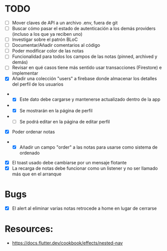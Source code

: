 # TODO
- [ ] Mover claves de API a un archivo .env, fuera de git
- [ ] Buscar cómo pasar el estado de autenticación a los demás providers (incluso a los que ya reciben uno)
- [ ] Investigar sobre el patrón BLoC
- [ ] Documentar/Añadir comentarios al código
- [ ] Poder modificar color de las notas
- [ ] Funcionalidad para todos los campos de las notas (pinned, archived y demás)
- [ ] Revisar en qué casos tiene más sentido usar transacciones (Firestore) e implementar
- [x] Añadir una colección "users" a firebase donde almacenar los detalles del perfil de los usuarios
- - [x] Este dato debe cargarse y mantenerse actualizado dentro de la app
- - [x] Se mostrarán en la página de perfil
- - [ ] Se podrá editar en la página de editar perfil
- [x] Poder ordenar notas
- - [x] Añadir un campo "order" a las notas para usarse como sistema de ordenado
- [x] El toast usado debe cambiarse por un mensaje flotante
- [x] La recarga de notas debe funcionar como un listener y no ser llamado más que en el arranque

# Bugs
- [x] El alert al eliminar varias notas retrocede a home en lugar de cerrarse

# Resources:
- https://docs.flutter.dev/cookbook/effects/nested-nav